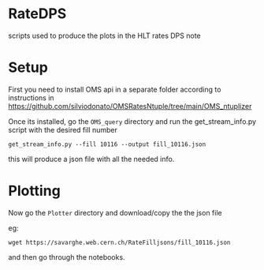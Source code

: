 # RateDPS
scripts used to produce the plots in the HLT rates DPS note

# Setup

First you need to install OMS api in a separate folder according to instructions in https://github.com/silviodonato/OMSRatesNtuple/tree/main/OMS_ntuplizer

Once its installed, go the ```OMS_query``` directory and run the get_stream_info.py script  with the desired fill number

```get_stream_info.py --fill 10116 --output fill_10116.json```

this will produce a json file with all the needed info.

# Plotting

Now go the ```Plotter``` directory and download/copy the  the json file

eg: 

```wget https://savarghe.web.cern.ch/RateFilljsons/fill_10116.json```

and then go through the notebooks.
